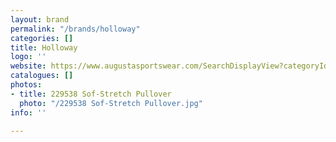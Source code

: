 ```yaml
---
layout: brand
permalink: "/brands/holloway"
categories: []
title: Holloway
logo: ''
website: https://www.augustasportswear.com/SearchDisplayView?categoryId=&beginIndex=0&pageSize=20&searchTerm=holloway#facet=brand:Holloway
catalogues: []
photos:
- title: 229538 Sof-Stretch Pullover
  photo: "/229538 Sof-Stretch Pullover.jpg"
info: ''

---
```

